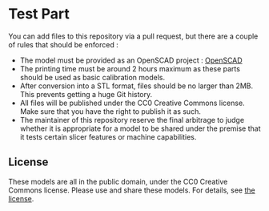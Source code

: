 # Test Part

You can add files to this repository via a pull request, but there are a couple of rules that should be enforced :

* The model must be provided as an OpenSCAD project : [OpenSCAD](http://www.openscad.org/)
* The printing time must be around 2 hours maximum as these parts should be used as basic calibration models.
* After conversion into a STL format, files should be no larger than 2MB. This prevents getting a huge Git history.
* All files will be published under the CC0 Creative Commons license. Make sure that you have the right to publish it as such.
* The maintainer of this repository reserve the final arbitrage to judge whether it is appropriate for a model to be shared under the premise that it tests certain slicer features or machine capabilities.

License
-------
These models are all in the public domain, under the CC0 Creative Commons license. Please use and share these models. For details, see [the license](https://github.com/5axes/Calibration-Shapes/blob/master/models/LICENSE.md).
